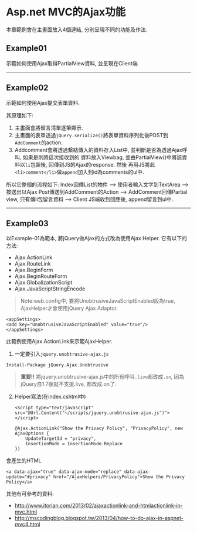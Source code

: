 ﻿# Asp.net MVC的Ajax功能
本章範例會在主畫面放入4個連結, 分別呈現不同的功能及作法.

## Example01
示範如何使用Ajax取得PartialView資料, 並呈現在Client端.

---
 
## Example02
示範如何使用Ajax提交表單資料.

其原理如下:

1. 主畫面會將留言清單逐筆顯示.
2. 主畫面的表單透過```jQuery.serialize()```將表單資料序列化後POST到```AddComment```的action.
3. Addcomment會將透過繫結傳入的資料存入List中, 並判斷是否為透過Ajax呼叫, 如果是則將這次接收到的
資料放入Viewbag, 並由PartialView()中將該資料以```li```包裝後, 回傳到JS的Ajax的response. 然後
再用JS將此```<li>comment</li>```做```append```加入到id為comments的ul中.

所以它整個的流程如下:
Index回傳List<string>的物件 --> 使用者輸入文字到TextArea --> 按送出以Ajax Post傳送到AddComment的Action
--> AddComment回傳Partial view, 只有傳li包留言資料 --> Client JS端收到回應後, append留言到ul中.

---
## Example03
以Example-01為範本, 將jQuery做Ajax的方式改為使用Ajax Helper. 它有以下的方法:
* Ajax.ActionLink
* Ajax.RouteLink
* Ajax.BeginForm
* Ajax.BeginRouteForm
* Ajax.GlobalizationScript
* Ajax.JavaScriptStringEncode

>Note:web.config中, 要將UnobtrusiveJavaScriptEnabled設為true, AjaxHelper才會使用jQuery Ajax Adaptor.
``` 
<appSettings>
<add key="UnobtrusiveJavaScriptEnabled" value="true"/>
</appSettings>
```

此範例使用Ajax.ActionLink來示範AjaxHelper.

1. 一定要引入```jquery.unobtrusive-ajax.js```
```
Install-Package jQuery.Ajax.Unobtrusive
```

>**重要!!** 將jquery.unobtrusive-ajax.js中的所有呼叫```.live```都改成```.on```, 因為jQuery自1.7後就不支援.live, 都改成.on了.

2. Helper寫法(在index.cshtml中)
	```
	<script type="text/javascript" src="@Url.Content("~/scripts/jquery.unobtrusive-ajax.js")"></script>
	
	@Ajax.ActionLink("Show the Privacy Policy", "PrivacyPolicy", new AjaxOptions { 
		UpdateTargetId = "privacy", 
		InsertionMode = InsertionMode.Replace 
	})
	```
會產生的HTML
```
<a data-ajax="true" data-ajax-mode="replace" data-ajax-update="#privacy" href="/AjaxHelpers/PrivacyPolicy">Show the Privacy Policy</a>
```

其他有可參考的資料:
* http://www.itorian.com/2013/02/ajaxactionlink-and-htmlactionlink-in-mvc.html
* http://mscodingblog.blogspot.tw/2013/04/how-to-do-ajax-in-aspnet-mvc4.html